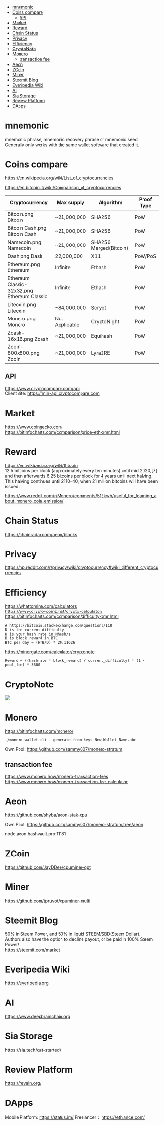 <!-- TOC -->

- [mnemonic](#mnemonic)
- [Coins compare](#coins-compare)
    - [API](#api)
- [Market](#market)
- [Reward](#reward)
- [Chain Status](#chain-status)
- [Privacy](#privacy)
- [Efficiency](#efficiency)
- [CryptoNote](#cryptonote)
- [Monero](#monero)
    - [transaction fee](#transaction-fee)
- [Aeon](#aeon)
- [ZCoin](#zcoin)
- [Miner](#miner)
- [Steemit Blog](#steemit-blog)
- [Everipedia Wiki](#everipedia-wiki)
- [AI](#ai)
- [Sia Storage](#sia-storage)
- [Review Platform](#review-platform)
- [DApps](#dapps)

<!-- /TOC -->

# mnemonic
mnemonic phrase, mnemonic recovery phrase or mnemonic seed  
Generally only works with the same wallet software that created it.

# Coins compare
https://en.wikipedia.org/wiki/List_of_cryptocurrencies  

https://en.bitcoin.it/wiki/Comparison_of_cryptocurrencies

|Cryptocurrency|Max supply|Algorithm|Proof Type|
|---|---|---|---|
|Bitcoin.png Bitcoin|~21,000,000|SHA256|PoW|
|Bitcoin Cash.png Bitcoin Cash|~21,000,000|SHA256|PoW|
|Namecoin.png Namecoin|~21,000,000|SHA256 Merged(Bitcoin)|PoW|
|Dash.png Dash|22,000,000|X11|PoW/PoS|
|Ethereum.png Ethereum|Infinite|Ethash|PoW|
|Ethereum Classic-32x32.png Ethereum Classic|Infinite|Ethash|PoW|
|Litecoin.png Litecoin|~84,000,000|Scrypt|PoW|
|Monero.png Monero|Not Applicable|CryptoNight|PoW|
|Zcash-16x16.png Zcash|~21,000,000|Equihash|PoW|
|Zcoin-800x800.png Zcoin|~21,000,000|Lyra2RE|PoW|

## API
https://www.cryptocompare.com/api  
Client site: https://min-api.cryptocompare.com

# Market
https://www.coingecko.com  
https://bitinfocharts.com/comparison/price-eth-xmr.html  

# Reward
https://en.wikipedia.org/wiki/Bitcoin  
12.5 bitcoins per block (approximately every ten minutes) until mid 2020,[7] and then afterwards 6.25 bitcoins per block for 4 years until next halving. This halving continues until 2110–40, when 21 million bitcoins will have been issued.

https://www.reddit.com/r/Monero/comments/512kwh/useful_for_learning_about_monero_coin_emission/

# Chain Status
https://chainradar.com/aeon/blocks

# Privacy
https://np.reddit.com/r/privacy/wiki/cryptocurrency#wiki_different_cryptocurrencies

# Efficiency
https://whattomine.com/calculators  
https://www.crypto-coinz.net/crypto-calculator/  
https://bitinfocharts.com/comparison/difficulty-xmr.html  

    # https://bitcoin.stackexchange.com/questions/118
    D is the current difficulty
    H is your hash rate in Mhash/s
    B is block reward in BTC
    BTC per day = (H*B/D) * 20.11626

https://minergate.com/calculator/cryptonote

    Reward = ((hashrate * block_reward) / current_difficulty) * (1 - pool_fee) * 3600

# CryptoNote
![](https://upload.wikimedia.org/wikipedia/commons/thumb/7/7a/Forks-tree-fixed.png/700px-Forks-tree-fixed.png)

# Monero
https://bitinfocharts.com/monero/  

    ./monero-wallet-cli --generate-from-keys New_Wallet_Name.abc

Own Pool: https://github.com/sammy007/monero-stratum

## transaction fee
https://www.monero.how/monero-transaction-fees
https://www.monero.how/monero-transaction-fee-calculator

# Aeon
https://github.com/shyba/aeon-stak-cpu

Own Pool: https://github.com/sammy007/monero-stratum/tree/aeon

node.aeon.hashvault.pro:11181

# ZCoin
https://github.com/JayDDee/cpuminer-opt

# Miner
https://github.com/tpruvot/cpuminer-multi

# Steemit Blog
50% in Steem Power, and 50% in liquid STEEM/SBD(Steem Dollar).  
Authors also have the option to decline payout, or be paid in 100% Steem Power!  
https://steemit.com/market  

# Everipedia Wiki
https://everipedia.org

# AI
https://www.deepbrainchain.org

# Sia Storage
https://sia.tech/get-started/

# Review Platform
https://revain.org/

# DApps
Mobile Platform: https://status.im/
Freelancer： https://ethlance.com/
